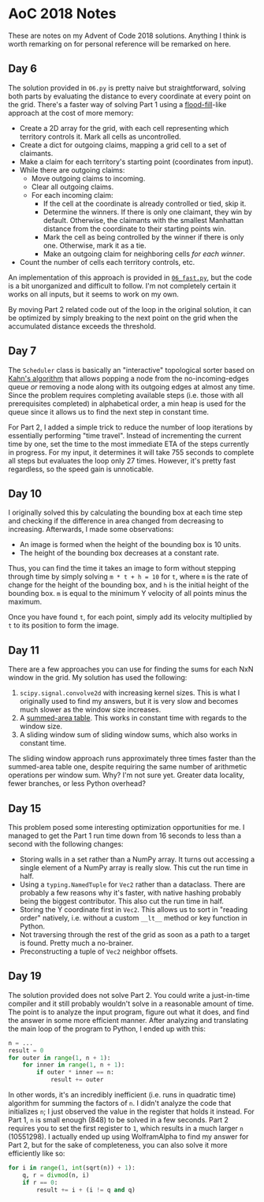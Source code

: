 # AoC 2018 Notes

These are notes on my Advent of Code 2018 solutions. Anything I think is worth remarking on for personal reference will be remarked on here.


## Day 6

The solution provided in `06.py` is pretty naive but straightforward, solving both parts by evaluating the distance to every coordinate at every point on the grid. There's a faster way of solving Part 1 using a [flood-fill](https://en.wikipedia.org/wiki/Flood_fill)-like approach at the cost of more memory:

- Create a 2D array for the grid, with each cell representing which territory controls it. Mark all cells as uncontrolled.
- Create a dict for outgoing claims, mapping a grid cell to a set of claimants.
- Make a claim for each territory's starting point (coordinates from input).
- While there are outgoing claims:
    - Move outgoing claims to incoming.
    - Clear all outgoing claims.
    - For each incoming claim:
        - If the cell at the coordinate is already controlled or tied, skip it.
        - Determine the winners. If there is only one claimant, they win by default. Otherwise, the claimants with the smallest Manhattan distance from the coordinate to their starting points win.
        - Mark the cell as being controlled by the winner if there is only one. Otherwise, mark it as a tie.
        - Make an outgoing claim for neighboring cells *for each winner*.
- Count the number of cells each territory controls, etc.

An implementation of this approach is provided in [`06_fast.py`](06_fast.py), but the code is a bit unorganized and difficult to follow. I'm not completely certain it works on all inputs, but it seems to work on my own.

By moving Part 2 related code out of the loop in the original solution, it can be optimized by simply breaking to the next point on the grid when the accumulated distance exceeds the threshold.


## Day 7

The `Scheduler` class is basically an "interactive" topological sorter based on [Kahn's algorithm](https://en.wikipedia.org/wiki/Topological_sorting#Kahn's_algorithm) that allows popping a node from the no-incoming-edges queue *or* removing a node along with its outgoing edges at almost any time. Since the problem requires completing available steps (i.e. those with all prerequisites completed) in alphabetical order, a min heap is used for the queue since it allows us to find the next step in constant time.

For Part 2, I added a simple trick to reduce the number of loop iterations by essentially performing "time travel". Instead of incrementing the current time by one, set the time to the most immediate ETA of the steps currently in progress. For my input, it determines it will take 755 seconds to complete all steps but evaluates the loop only 27 times. However, it's pretty fast regardless, so the speed gain is unnoticable.


## Day 10

I originally solved this by calculating the bounding box at each time step and checking if the difference in area changed from decreasing to increasing. Afterwards, I made some observations:

- An image is formed when the height of the bounding box is 10 units.
- The height of the bounding box decreases at a constant rate.

Thus, you can find the time it takes an image to form without stepping through time by simply solving `m * t + h = 10` for `t`, where `m` is the rate of change for the height of the bounding box, and `h` is the initial height of the bounding box. `m` is equal to the minimum Y velocity of all points minus the maximum.

Once you have found `t`, for each point, simply add its velocity multiplied by `t` to its position to form the image.


## Day 11

There are a few approaches you can use for finding the sums for each NxN window in the grid. My solution has used the following:

1. `scipy.signal.convolve2d` with increasing kernel sizes. This is what I originally used to find my answers, but it is very slow and becomes much slower as the window size increases.
1. A [summed-area table](https://en.wikipedia.org/wiki/Summed-area_table). This works in constant time with regards to the window size.
1. A sliding window sum of sliding window sums, which also works in constant time.

The sliding window approach runs approximately three times faster than the summed-area table one, despite requiring the same number of arithmetic operations per window sum. Why? I'm not sure yet. Greater data locality, fewer branches, or less Python overhead?


## Day 15

This problem posed some interesting optimization opportunities for me. I managed to get the Part 1 run time down from 16 seconds to less than a second with the following changes:

- Storing walls in a set rather than a NumPy array. It turns out accessing a single element of a NumPy array is really slow. This cut the run time in half.
- Using a `typing.NamedTuple` for `Vec2` rather than a dataclass. There are probably a few reasons why it's faster, with native hashing probably being the biggest contributor. This also cut the run time in half.
- Storing the Y coordinate first in `Vec2`. This allows us to sort in "reading order" natively, i.e. without a custom `__lt__` method or key function in Python.
- Not traversing through the rest of the grid as soon as a path to a target is found. Pretty much a no-brainer.
- Preconstructing a tuple of `Vec2` neighbor offsets.


## Day 19

The solution provided does not solve Part 2. You could write a just-in-time compiler and it still probably wouldn't solve in a reasonable amount of time. The point is to analyze the input program, figure out what it does, and find the answer in some more efficient manner. After analyzing and translating the main loop of the program to Python, I ended up with this:

```python
n = ...
result = 0
for outer in range(1, n + 1):
    for inner in range(1, n + 1):
        if outer * inner == n:
            result += outer
```

In other words, it's an incredibly inefficient (i.e. runs in quadratic time) algorithm for summing the factors of `n`. I didn't analyze the code that initializes `n`; I just observed the value in the register that holds it instead. For Part 1, `n` is small enough (848) to be solved in a few seconds. Part 2 requires you to set the first register to `1`, which results in a much larger `n` (10551298). I actually ended up using WolframAlpha to find my answer for Part 2, but for the sake of completeness, you can also solve it more efficiently like so:

```python
for i in range(1, int(sqrt(n)) + 1):
    q, r = divmod(n, i)
    if r == 0:
        result += i + (i != q and q)
```
